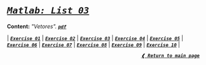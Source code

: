 [**_`pdf`_**]: ./list03.pdf
[**_`exercise 01`_**]: ./ex01.m
[**_`exercise 02`_**]: ./ex02.m
[**_`exercise 03`_**]: ./ex03.m
[**_`exercise 04`_**]: ./ex04.m
[**_`exercise 05`_**]: ./ex05.m
[**_`exercise 06`_**]: ./ex06.m
[**_`exercise 07`_**]: ./ex07.m
[**_`exercise 08`_**]: ./ex08.m
[**_`exercise 09`_**]: ./ex09.m
[**_`exercise 10`_**]: ./ex10.m

# [**_`Matlab: List 03`_**](#matlab-list-03)

**Content:** _"Vetores"._
[**_`pdf`_**]

| [**_`Exercise 01`_**] | [**_`Exercise 02`_**] | [**_`Exercise 03`_**]
| [**_`Exercise 04`_**] | [**_`Exercise 05`_**] | [**_`Exercise 06`_**]
| [**_`Exercise 07`_**] | [**_`Exercise 08`_**] | [**_`Exercise 09`_**]
| [**_`Exercise 10`_**] |

<div align="right">

[**_`❰ Return to main page`_**](../)

</div>
